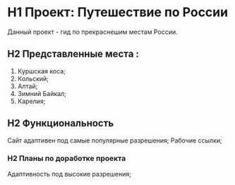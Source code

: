 # H1 Проект: Путешествие по России

Данный проект - гид по прекраснешим местам России.

## H2 Представленные места :
1. Куршская коса;
2. Кольский;
3. Алтай;
4. Зимний Байкал;
5. Карелия;

## H2 Функциональность

Сайт адаптивен под самые популярные разрешения;
Рабочие ссылки;

### H2 Планы по доработке проекта
Адаптивность под высокие разрешения;

